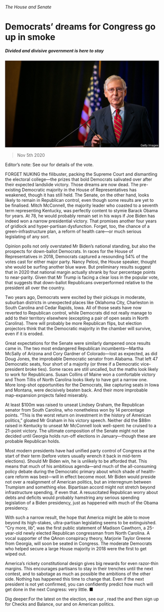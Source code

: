 ###### The House and Senate

# Democrats’ dreams for Congress go up in smoke 

##### Divided and divisive government is here to stay 

![image](images/20201107_USP003.jpg) 

> Nov 5th 2020 

Editor’s note: See our  for details of the vote.

FORGET NUKING the filibuster, packing the Supreme Court and dismantling the electoral college—the prizes that bold Democrats salivated over after their expected landslide victory. Those dreams are now dead. The pre-existing Democratic majority in the House of Representatives has weakened, though it has still held. The Senate, on the other hand, looks likely to remain in Republican control, even though some results are yet to be finalised. Mitch McConnell, the majority leader who coasted to a seventh term representing Kentucky, was perfectly content to stymie Barack Obama for years. At 78, he would probably remain set in his ways if Joe Biden has indeed won a narrow presidential victory. That promises another four years of gridlock and hyper-partisan dysfunction. Forget, too, the chance of a green-infrastructure plan, a reform of health care—or much serious legislating of any sort.

Opinion polls not only overstated Mr Biden’s national standing, but also the prospects for down-ballot Democrats. In races for the House of Representatives in 2018, Democrats captured a resounding 54% of the votes cast for either major party. Nancy Pelosi, the House speaker, thought she would be surfing another blue wave. But preliminary results suggest that in 2020 that national margin actually shrank by four percentage points to near-parity. Given that Mr Trump is facing a clear loss in the popular vote, that suggests that down-ballot Republicans overperformed relative to the president all over the country.


Two years ago, Democrats were excited by their pickups in moderate, suburban districts in unexpected places like Oklahoma City, Charleston in South Carolina and Cedar Rapids, Iowa. All of those seats have now reverted to Republican control, while Democrats did not really manage to add to their territory elsewhere (excepting a pair of open seats in North Carolina). There will probably be more Republican flips, but election projectors think that the Democratic majority in the chamber will survive, even if it is eroded.

Great expectations for the Senate were similarly dampened once results came in. The two most endangered Republican incumbents—Martha McSally of Arizona and Cory Gardner of Colorado—lost as expected, as did Doug Jones, the improbable Democratic senator from Alabama. That left 47 Democratic seats, four short of a majority (or three if a Democratic vice-president broke ties). Some races are still uncalled, but the maths look likely to work for Republicans. Susan Collins of Maine won a comfortable victory and Thom Tillis of North Carolina looks likely to have got a narrow one. More long-shot opportunities for the Democrats, like capturing seats in Iowa and Montana, were decisively beaten back. And their more improbable map-expansion projects failed miserably.

At least $100m was raised to unseat Lindsey Graham, the Republican senator from South Carolina, who nonetheless won by 14 percentage points. “This is the worst return on investment in the history of American politics,” gloated Mr Graham in his victory speech. Neither did the $88m raised in Kentucky to unseat Mr McConnell look well-spent: he cruised to a 21-point victory. The ultimate composition of the Senate might not be decided until Georgia holds run-off elections in January—though these are probable Republican holds.

Most modern presidents have had unified party control of Congress at the start of their term (before voters usually wrench it back in mid-term elections). Should Mr Biden win, he is unlikely to be afforded that. This means that much of his ambitious agenda—and much of the all-consuming policy debate during the Democratic primary about which shade of health-care reform was best—will in effect become moot. Mr Biden would preside not over a realignment of American politics, but an interregnum between Trumpism and something else. Bipartisan accord might not stretch beyond infrastructure spending, if even that. A resuscitated Republican worry about debts and deficits would probably hamstring any serious spending legislation of a Biden presidency, just as happened with much of the Obama presidency.

With such a narrow result, the hope that America might be able to move beyond its high-stakes, ultra-partisan legislating seems to be extinguished. “Cry more, lib”, was the first public statement of Madison Cawthorn, a 25-year-old newly elected Republican congressman from North Carolina. A vocal supporter of the QAnon conspiracy theory, Marjorie Taylor Greene from Georgia, will soon be seated in Congress. The moderate Democrats who helped secure a large House majority in 2018 were the first to get wiped out.

America’s rickety constitutional design gives big rewards for even razor-thin margins. This encourages partisans to stay in their trenches until the next contest, and to sabotage as much as possible the ambitions of the other side. Nothing has happened this time to change that. Even if the next president is not yet confirmed, you can confidently predict how much will get done in the next Congress: very little. ■

Dig deeper:For the latest on the election, see our , read the  and then sign up for Checks and Balance, our  and  on American politics.

